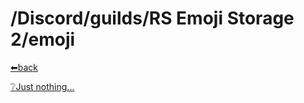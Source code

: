 # /Discord/guilds/RS Emoji Storage 2/emoji
[⬅back](https://reper2.github.io/Downloadable-Files/md/Discord/guilds/guilds)

[❔Just nothing...]()
